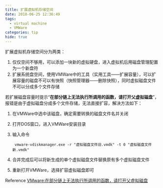 ```yaml
---
title: 扩展虚拟机存储空间
date: 2018-06-25 12:36:49
tags:
  - virtual machine
  - VMWare
categories: tip
hide: true
---
```


扩展虚拟机存储空间分为两类：
1. 仅仅空间不够用，可以添加一块新的虚拟硬盘，进入虚拟机后用磁盘管理配置为一个新盘符
2. 扩展系统盘空间，使用VMWare中的工具（实用工具——扩展容量），可以扩展容量的磁盘不可以有快照（快照管理器——删除快照），同时虚拟磁盘文件不可以分成多个文件存储

若扩展磁盘容量时提示“**在部分链上无法执行所调用的函数，请打开父虚拟磁盘**”，报错是由于虚拟磁盘分成多个文件存储，无法直接扩容，解决方法如下：
1. 在VMWare中选中该磁盘，确定需要转换的磁盘文件名并关闭 
2. 打开DOS窗口，进入VMWare安装目录
3. 输入命令

        vmware-vdiskmanager.exe -r "虚拟磁盘文件旧.vmdk" -t 0 "虚拟磁盘文件新.vmdk"

4. 合并完成后可以将新生成的单个虚拟磁盘文件替换原有多个虚拟磁盘文件
5. 重新打开VMWare，选择扩容虚拟磁盘即可

Reference [VMware:在部分链上无法执行所调用的函数，请打开父虚拟磁盘](https://blog.csdn.net/xx033138/article/details/78568985)